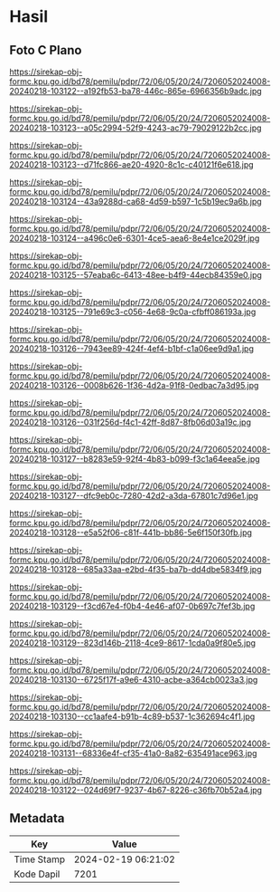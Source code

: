 # Hasil

## Foto C Plano

https://sirekap-obj-formc.kpu.go.id/bd78/pemilu/pdpr/72/06/05/20/24/7206052024008-20240218-103122--a192fb53-ba78-446c-865e-6966356b9adc.jpg

https://sirekap-obj-formc.kpu.go.id/bd78/pemilu/pdpr/72/06/05/20/24/7206052024008-20240218-103123--a05c2994-52f9-4243-ac79-79029122b2cc.jpg

https://sirekap-obj-formc.kpu.go.id/bd78/pemilu/pdpr/72/06/05/20/24/7206052024008-20240218-103123--d71fc866-ae20-4920-8c1c-c40121f6e618.jpg

https://sirekap-obj-formc.kpu.go.id/bd78/pemilu/pdpr/72/06/05/20/24/7206052024008-20240218-103124--43a9288d-ca68-4d59-b597-1c5b19ec9a6b.jpg

https://sirekap-obj-formc.kpu.go.id/bd78/pemilu/pdpr/72/06/05/20/24/7206052024008-20240218-103124--a496c0e6-6301-4ce5-aea6-8e4e1ce2029f.jpg

https://sirekap-obj-formc.kpu.go.id/bd78/pemilu/pdpr/72/06/05/20/24/7206052024008-20240218-103125--57eaba6c-6413-48ee-b4f9-44ecb84359e0.jpg

https://sirekap-obj-formc.kpu.go.id/bd78/pemilu/pdpr/72/06/05/20/24/7206052024008-20240218-103125--791e69c3-c056-4e68-9c0a-cfbff086193a.jpg

https://sirekap-obj-formc.kpu.go.id/bd78/pemilu/pdpr/72/06/05/20/24/7206052024008-20240218-103126--7943ee89-424f-4ef4-b1bf-c1a06ee9d9a1.jpg

https://sirekap-obj-formc.kpu.go.id/bd78/pemilu/pdpr/72/06/05/20/24/7206052024008-20240218-103126--0008b626-1f36-4d2a-91f8-0edbac7a3d95.jpg

https://sirekap-obj-formc.kpu.go.id/bd78/pemilu/pdpr/72/06/05/20/24/7206052024008-20240218-103126--031f256d-f4c1-42ff-8d87-8fb06d03a19c.jpg

https://sirekap-obj-formc.kpu.go.id/bd78/pemilu/pdpr/72/06/05/20/24/7206052024008-20240218-103127--b8283e59-92f4-4b83-b099-f3c1a64eea5e.jpg

https://sirekap-obj-formc.kpu.go.id/bd78/pemilu/pdpr/72/06/05/20/24/7206052024008-20240218-103127--dfc9eb0c-7280-42d2-a3da-67801c7d96e1.jpg

https://sirekap-obj-formc.kpu.go.id/bd78/pemilu/pdpr/72/06/05/20/24/7206052024008-20240218-103128--e5a52f06-c81f-441b-bb86-5e6f150f30fb.jpg

https://sirekap-obj-formc.kpu.go.id/bd78/pemilu/pdpr/72/06/05/20/24/7206052024008-20240218-103128--685a33aa-e2bd-4f35-ba7b-dd4dbe5834f9.jpg

https://sirekap-obj-formc.kpu.go.id/bd78/pemilu/pdpr/72/06/05/20/24/7206052024008-20240218-103129--f3cd67e4-f0b4-4e46-af07-0b697c7fef3b.jpg

https://sirekap-obj-formc.kpu.go.id/bd78/pemilu/pdpr/72/06/05/20/24/7206052024008-20240218-103129--823d146b-2118-4ce9-8617-1cda0a9f80e5.jpg

https://sirekap-obj-formc.kpu.go.id/bd78/pemilu/pdpr/72/06/05/20/24/7206052024008-20240218-103130--6725f17f-a9e6-4310-acbe-a364cb0023a3.jpg

https://sirekap-obj-formc.kpu.go.id/bd78/pemilu/pdpr/72/06/05/20/24/7206052024008-20240218-103130--cc1aafe4-b91b-4c89-b537-1c362694c4f1.jpg

https://sirekap-obj-formc.kpu.go.id/bd78/pemilu/pdpr/72/06/05/20/24/7206052024008-20240218-103131--68336e4f-cf35-41a0-8a82-635491ace963.jpg

https://sirekap-obj-formc.kpu.go.id/bd78/pemilu/pdpr/72/06/05/20/24/7206052024008-20240218-103122--024d69f7-9237-4b67-8226-c36fb70b52a4.jpg


## Metadata

| Key        | Value               |
| ---------- | ------------------- |
| Time Stamp | 2024-02-19 06:21:02 |
| Kode Dapil | 7201                |



